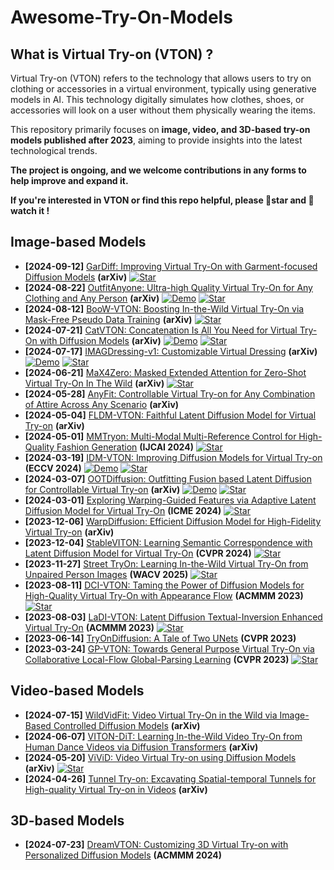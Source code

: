 # Awesome-Try-On-Models

## What is Virtual Try-on (VTON) ?

Virtual Try-on (VTON) refers to the technology that allows users to try on clothing or accessories in a virtual environment, typically using generative models in AI. This technology digitally simulates how clothes, shoes, or accessories will look on a user without them physically wearing the items.

This repository primarily focuses on **image, video, and 3D-based try-on models published after 2023**, aiming to provide insights into the latest technological trends. 

**The project is ongoing, and we welcome contributions in any forms to help improve and expand it.**

**If you're interested in VTON or find this repo helpful, please 🌟star  and  👀 watch it !**

## Image-based Models
- **[2024-09-12]** [GarDiff: Improving Virtual Try-On with Garment-focused Diffusion Models](http://arxiv.org/abs/2409.08258) **(arXiv)** [![Star](https://img.shields.io/github/stars/siqi0905/GarDiff.svg?style=social&label=Star)](https://github.com/siqi0905/GarDiff/tree/master)
- **[2024-08-22]** [OutfitAnyone: Ultra-high Quality Virtual Try-On for Any Clothing and Any Person](http://arxiv.org/abs/2407.16224) **(arXiv)** [![Demo](https://img.shields.io/badge/Demo-orange)](https://modelscope.cn/studios/DAMOXR/OutfitAnyone) [![Star](https://img.shields.io/github/stars/HumanAIGC/OutfitAnyone.svg?style=social&label=Star)](https://github.com/HumanAIGC/OutfitAnyone)
- **[2024-08-12]** [BooW-VTON: Boosting In-the-Wild Virtual Try-On via Mask-Free Pseudo Data Training](http://arxiv.org/abs/2408.06047) **(arXiv)** [![Star](https://img.shields.io/github/stars/little-misfit/BooW-VTON.svg?style=social&label=Star)](https://github.com/little-misfit/BooW-VTON)
- **[2024-07-21]** [CatVTON: Concatenation Is All You Need for Virtual Try-On with Diffusion Models](http://arxiv.org/abs/2407.15886) **(arXiv)** [![Demo](https://img.shields.io/badge/Demo-orange)](http://120.76.142.206:8888) [![Star](https://img.shields.io/github/stars/Zheng-Chong/CatVTON.svg?style=social&label=Star)](https://github.com/Zheng-Chong/CatVTON)
- **[2024-07-17]** [IMAGDressing-v1: Customizable Virtual Dressing](http://arxiv.org/abs/2407.12705) **(arXiv)** [![Demo](https://img.shields.io/badge/Demo-orange)](https://sf.dictdoc.site) [![Star](https://img.shields.io/github/stars/muzishen/IMAGDressing.svg?style=social&label=Star)](https://github.com/muzishen/IMAGDressing)
- **[2024-06-21]** [MaX4Zero: Masked Extended Attention for Zero-Shot Virtual Try-On In The Wild](http://arxiv.org/abs/2406.15331) **(arXiv)** [![Star](https://img.shields.io/github/stars/NadavOrzech/MaX4Zero.svg?style=social&label=Star)](https://github.com/NadavOrzech/MaX4Zero)
- **[2024-05-28]** [AnyFit: Controllable Virtual Try-on for Any Combination of Attire Across Any Scenario](http://arxiv.org/abs/2405.18172) **(arXiv)**
- **[2024-05-04]** [FLDM-VTON: Faithful Latent Diffusion Model for Virtual Try-on](http://arxiv.org/abs/2405.00448) **(arXiv)**
- **[2024-05-01]** [MMTryon: Multi-Modal Multi-Reference Control for High-Quality Fashion Generation](http://arxiv.org/abs/2404.14162) **(IJCAI 2024)** [![Star](https://img.shields.io/github/stars/xiangji-ai/fldm-vton.svg?style=social&label=Star)](https://github.com/xiangji-ai/fldm-vton)
- **[2024-03-19]** [IDM-VTON: Improving Diffusion Models for Virtual Try-on](http://arxiv.org/abs/2403.05139) **(ECCV 2024)** [![Demo](https://img.shields.io/badge/Demo-orange)](https://huggingface.co/spaces/yisol/IDM-VTON) [![Star](https://img.shields.io/github/stars/yisol/IDM-VTON.svg?style=social&label=Star)](https://github.com/yisol/IDM-VTON)
- **[2024-03-07]** [OOTDiffusion: Outfitting Fusion based Latent Diffusion for Controllable Virtual Try-on](http://arxiv.org/abs/2403.01779) **(arXiv)** [![Demo](https://img.shields.io/badge/Demo-orange)](https://huggingface.co/spaces/levihsu/OOTDiffusion) [![Star](https://img.shields.io/github/stars/levihsu/OOTDiffusion.svg?style=social&label=Star)](https://github.com/levihsu/OOTDiffusion)
- **[2024-03-01]** [Exploring Warping-Guided Features via Adaptive Latent Diffusion Model for Virtual Try-On](https://www.computer.org/csdl/proceedings-article/icme/2024/10687416/20F0tEWMbmw) **(ICME 2024)** [![Star](https://img.shields.io/github/stars/gaogao2002/ALDM.svg?style=social&label=Star)](https://github.com/gaogao2002/ALDM)
- **[2023-12-06]** [WarpDiffusion: Efficient Diffusion Model for High-Fidelity Virtual Try-on](http://arxiv.org/abs/2312.03667) **(arXiv)**
- **[2023-12-04]** [StableVITON: Learning Semantic Correspondence with Latent Diffusion Model for Virtual Try-On](https://arxiv.org/abs/2312.01725) **(CVPR 2024)** [![Star](https://img.shields.io/github/stars/rlawjdghek/StableVITON.svg?style=social&label=Star)](https://github.com/rlawjdghek/StableVITON)
- **[2023-11-27]** [Street TryOn: Learning In-the-Wild Virtual Try-On from Unpaired Person Images](http://arxiv.org/abs/2311.16094) **(WACV 2025)** [![Star](https://img.shields.io/github/stars/cuiaiyu/street-tryon-benchmark.svg?style=social&label=Star)](https://github.com/cuiaiyu/street-tryon-benchmark)
- **[2023-08-11]** [DCI-VTON: Taming the Power of Diffusion Models for High-Quality Virtual Try-On with Appearance Flow](http://arxiv.org/abs/2308.06101) **(ACMMM 2023)** [![Star](https://img.shields.io/github/stars/bcmi/DCI-VTON-Virtual-Try-On.svg?style=social&label=Star)](https://github.com/bcmi/DCI-VTON-Virtual-Try-On)
- **[2023-08-03]** [LaDI-VTON: Latent Diffusion Textual-Inversion Enhanced Virtual Try-On](http://arxiv.org/abs/2305.13501) **(ACMMM 2023)** [![Star](https://img.shields.io/github/stars/miccunifi/ladi-vton.svg?style=social&label=Star)](https://github.com/miccunifi/ladi-vton)
- **[2023-06-14]** [TryOnDiffusion: A Tale of Two UNets](https://arxiv.org/abs/2306.08276) **(CVPR 2023)** 
- **[2023-03-24]** [GP-VTON: Towards General Purpose Virtual Try-On via Collaborative Local-Flow Global-Parsing Learning](https://arxiv.org/abs/2303.13756) **(CVPR 2023)** [![Star](https://img.shields.io/github/stars/xiezhy6/GP-VTON.svg?style=social&label=Star)](https://github.com/xiezhy6/GP-VTON)

## Video-based Models

- **[2024-07-15]** [WildVidFit: Video Virtual Try-On in the Wild via Image-Based Controlled Diffusion Models](https://arxiv.org/pdf/2407.10625) **(arXiv)**
- **[2024-06-07]** [VITON-DiT: Learning In-the-Wild Video Try-On from Human Dance Videos via Diffusion Transformers](https://arxiv.org/pdf/2405.18326) **(arXiv)**
- **[2024-05-20]** [ViViD: Video Virtual Try-on using Diffusion Models](http://arxiv.org/abs/2405.11794) **(arXiv)** [![Star](https://img.shields.io/github/stars/alibaba-yuanjing-aigclab/ViViD.svg?style=social&label=Star)](https://github.com/alibaba-yuanjing-aigclab/ViViD)
- **[2024-04-26]** [Tunnel Try-on: Excavating Spatial-temporal Tunnels for High-quality Virtual Try-on in Videos](http://arxiv.org/abs/2404.17571) **(arXiv)**

## 3D-based Models

- **[2024-07-23]** [DreamVTON: Customizing 3D Virtual Try-on with Personalized Diffusion Models](http://arxiv.org/abs/2407.16511) **(ACMMM 2024)**

